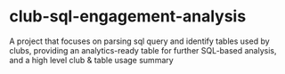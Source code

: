 # club-sql-engagement-analysis
A project that focuses on parsing sql query and identify tables used by clubs, providing an analytics-ready table for further SQL-based analysis, and a high level club &amp; table usage summary
